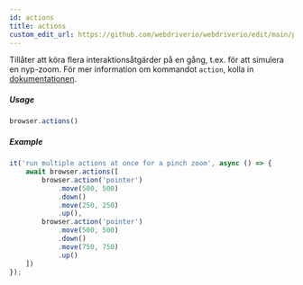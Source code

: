 ```yaml
---
id: actions
title: actions
custom_edit_url: https://github.com/webdriverio/webdriverio/edit/main/packages/webdriverio/src/commands/browser/actions.ts
---
```


Tillåter att köra flera interaktionsåtgärder på en gång, t.ex. för att simulera en nyp-zoom.
För mer information om kommandot `action`, kolla in [dokumentationen](/docs/api/browser/action).

##### Usage

```js
browser.actions()
```

##### Example

```js title="action.js"
it('run multiple actions at once for a pinch zoom', async () => {
    await browser.actions([
        browser.action('pointer')
            .move(500, 500)
            .down()
            .move(250, 250)
            .up(),
        browser.action('pointer')
            .move(500, 500)
            .down()
            .move(750, 750)
            .up()
    ])
});
```